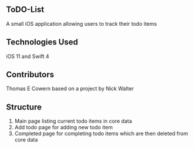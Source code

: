 ## ToDO-List

A small iOS application allowing users to track their todo items

## Technologies Used

iOS 11 and Swift 4

## Contributors

Thomas E Cowern based on a project by Nick Walter

## Structure

1.  Main page listing current todo items in core data
2.  Add todo page for adding new todo item
3.  Completed page for completing todo items which are then deleted from core data
